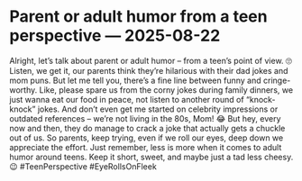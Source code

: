 # Parent or adult humor from a teen perspective — 2025-08-22

Alright, let’s talk about parent or adult humor – from a teen’s point of view. 🙄 Listen, we get it, our parents think they’re hilarious with their dad jokes and mom puns. But let me tell you, there’s a fine line between funny and cringe-worthy. Like, please spare us from the corny jokes during family dinners, we just wanna eat our food in peace, not listen to another round of “knock-knock” jokes. And don’t even get me started on celebrity impressions or outdated references – we’re not living in the 80s, Mom! 😂 But hey, every now and then, they do manage to crack a joke that actually gets a chuckle out of us. So parents, keep trying, even if we roll our eyes, deep down we appreciate the effort. Just remember, less is more when it comes to adult humor around teens. Keep it short, sweet, and maybe just a tad less cheesy. 😉 #TeenPerspective #EyeRollsOnFleek